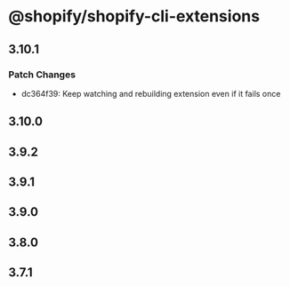 # @shopify/shopify-cli-extensions

## 3.10.1

### Patch Changes

- dc364f39: Keep watching and rebuilding extension even if it fails once

## 3.10.0

## 3.9.2

## 3.9.1

## 3.9.0

## 3.8.0

## 3.7.1
